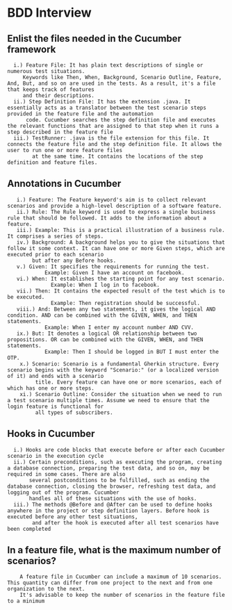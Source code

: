 # BDD Interview
  ## Enlist the files needed in the Cucumber framework
      i.) Feature File: It has plain text descriptions of single or numerous test situations.
         Keywords like Then, When, Background, Scenario Outline, Feature, And, But, and so on are used in the tests. As a result, it's a file that keeps track of features 
         and their descriptions.
      ii.) Step Definition File: It has the extension .java. It essentially acts as a translator between the test scenario steps provided in the feature file and the automation
          code. Cucumber searches the step definition file and executes the relevant functions that are assigned to that step when it runs a step described in the feature file
      iii.) TestRunner: .java is the file extension for this file. It connects the feature file and the step definition file. It allows the user to run one or more feature files
            at the same time. It contains the locations of the step definition and feature files.
 ## Annotations in Cucumber
       i.) Feature: The Feature keyword's aim is to collect relevant scenarios and provide a high-level description of a software feature.
       ii.) Rule: The Rule keyword is used to express a single business rule that should be followed. It adds to the information about a feature.
       iii.) Example: This is a practical illustration of a business rule. It comprises a series of steps.
       iv.) Background: A background helps you to give the situations that follow it some context. It can have one or more Given steps, which are executed prior to each scenario
            but after any Before hooks.
       v.) Given: It specifies the requirements for running the test.
                Example: Given I have an account on facebook.
       vi.) When: It establishes the starting point for any test scenario.
                  Example: When I log in to facebook.
       vii.) Then: It contains the expected result of the test which is to be executed.
                  Example: Then registration should be successful.
       viii.) And: Between any two statements, it gives the logical AND condition. AND can be combined with the GIVEN, WHEN, and THEN statements.
                Example: When I enter my account number AND CVV. 
       ix.) But: It denotes a logical OR relationship between two propositions. OR can be combined with the GIVEN, WHEN, and THEN statements.
                Example: Then I should be logged in BUT I must enter the OTP.
        x.) Scenario: Scenario is a fundamental Gherkin structure. Every scenario begins with the keyword "Scenario:" (or a localized version of it) and ends with a scenario
             title. Every feature can have one or more scenarios, each of which has one or more steps. 
        xi.) Scenario Outline: Consider the situation when we need to run a test scenario multiple times. Assume we need to ensure that the login feature is functional for
             all types of subscribers.

  ## Hooks in Cucumber
      i.) Hooks are code blocks that execute before or after each Cucumber scenario in the execution cycle
      ii.) Certain preconditions, such as executing the program, creating a database connection, preparing the test data, and so on, may be required in some cases. There are also
           several postconditions to be fulfilled, such as ending the database connection, closing the browser, refreshing test data, and logging out of the program. Cucumber
           handles all of these situations with the use of hooks.
      iii.) The methods @Before and @After can be used to define hooks anywhere in the project or step definition layers. Before hook is executed before any other test situations,
            and after the hook is executed after all test scenarios have been completed
  
  ##  In a feature file, what is the maximum number of scenarios?
        A feature file in Cucumber can include a maximum of 10 scenarios. This quantity can differ from one project to the next and from one organization to the next.
        It's advisable to keep the number of scenarios in the feature file to a minimum
